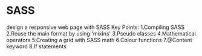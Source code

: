 # SASS
design a responsive web page with SASS
Key Points:
1.Compiling SASS
2.Reuse the main format by using 'mixins' 
3.Pseudo classes
4.Mathematical operators
5.Creating a grid with SASS math
6.Colour functions
7.@Content keyword
8.If statements
